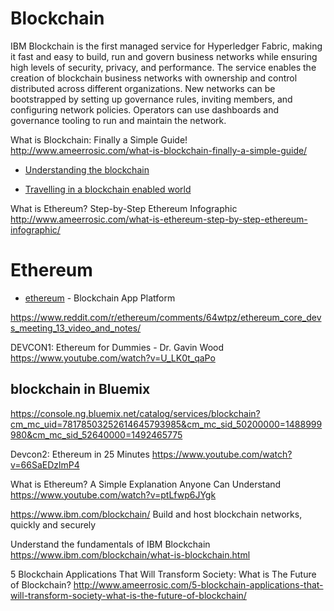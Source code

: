 # Blockchain

IBM Blockchain is the first managed service for Hyperledger Fabric, making it fast and easy to build, run and govern business networks while ensuring high levels of security, privacy, and performance. The service enables the creation of blockchain business networks with ownership and control distributed across different organizations. New networks can be bootstrapped by setting up governance rules, inviting members, and configuring network policies. Operators can use dashboards and governance tooling to run and maintain the network.

What is Blockchain: Finally a Simple Guide! 
http://www.ameerrosic.com/what-is-blockchain-finally-a-simple-guide/

* [Understanding the blockchain](https://www.oreilly.com/ideas/understanding-the-blockchain)

* [Travelling in a blockchain enabled world](https://venturebeat.com/2017/04/13/travelling-in-a-blockchain-enabled-world/)

What is Ethereum? Step-by-Step Ethereum Infographic
http://www.ameerrosic.com/what-is-ethereum-step-by-step-ethereum-infographic/


# Ethereum
* [ethereum](https://www.ethereum.org/) - Blockchain App Platform

https://www.reddit.com/r/ethereum/comments/64wtpz/ethereum_core_devs_meeting_13_video_and_notes/

DEVCON1: Ethereum for Dummies - Dr. Gavin Wood 
https://www.youtube.com/watch?v=U_LK0t_qaPo


## blockchain in Bluemix

https://console.ng.bluemix.net/catalog/services/blockchain?cm_mc_uid=78178503252614645793985&cm_mc_sid_50200000=1488999980&cm_mc_sid_52640000=1492465775


Devcon2: Ethereum in 25 Minutes 
https://www.youtube.com/watch?v=66SaEDzlmP4


What is Ethereum? A Simple Explanation Anyone Can Understand 
https://www.youtube.com/watch?v=ptLfwp6JYgk

https://www.ibm.com/blockchain/
Build and host blockchain networks, quickly and securely


Understand the fundamentals of IBM Blockchain
https://www.ibm.com/blockchain/what-is-blockchain.html


5 Blockchain Applications That Will Transform Society: What is The Future of Blockchain?
http://www.ameerrosic.com/5-blockchain-applications-that-will-transform-society-what-is-the-future-of-blockchain/


